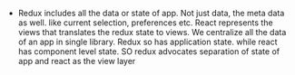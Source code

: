 - Redux includes all the data or state of app. Not just data, the meta data as well. like current selection, preferences etc. React represents the views that translates the redux state to views. We centralize all the data of an app in single library. Redux so has application state. while react has component level state. SO redux advocates separation of state of app and react as the view layer
